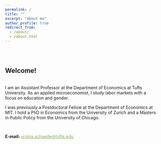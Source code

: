 ```yaml
---
permalink: /
title: ""
excerpt: "About me"
author_profile: true
redirect_from:
  - /about/
  - /about.html
---
```


<br/><br/>

## Welcome!

<br/>
I am an Assistant Professor at the Department of Economics at Tufts University. As an applied microeconomist, I study labor markets with a focus on education and gender. 

I was previously a Postdoctoral Fellow at the Department of Economics at MIT. I hold a PhD in Economics from the University of Zurich and a Masters in Public Policy from the University of Chicago.




<br/>

**E-mail:** [<span style="color:#8AA761; text-decoration: underline">ursina.schaede@tufts.edu</span>](ursina.schaede@tufts.edu)
<br/>
<br/>
<br/>

<!-- I am part of a great cohort of job market candidates at the University of Zurich, and you can find more about my colleagues' research [<span style="color:#8AA761; text-decoration: underline">here</span>](https://www.econ.uzh.ch/en/study/phd/zurichgse/jobmarketcandidates.html). -->
